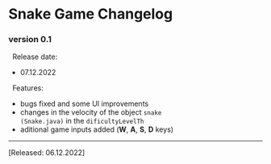 # Snake Game Changelog

### version 0.1
&nbsp; Release date:
+ 07.12.2022

&nbsp; Features:
+ bugs fixed and some UI improvements
+ changes in the velocity of the object <code>snake (Snake.java)</code> in the <code>dificultyLevelTh</code>
+ aditional game inputs added (**W**, **A**, **S**, **D** keys)

---

[Released: 06.12.2022]

